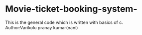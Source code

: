 # Movie-ticket-booking-system-
This is the general code which is written with basics of c.
<br>
Author:Varikolu pranay kumar(nani)
